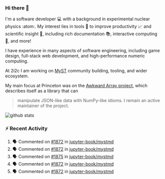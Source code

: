 ### Hi there 👋 

I'm a software developer 💻 with a background in experimental nuclear physics :atom:. My interest lies in tools :wrench: to improve productivity :chart_with_upwards_trend: and scientific insight :telescope:, including rich documentation 📚, interactive computing 🧮, and more! 

I have experience in many aspects of software engineering, including game design, full-stack web development, and high-performance numeric computing. 

At 2i2c I am working on [MyST](https://github.com/jupyter-book/mystmd) community building, tooling, and wider ecosystem. 

My main focus at Princeton was on the [Awkward Array project](awkward-array.org/), which describes itself as a library that can 
> manipulate JSON-like data with NumPy-like idioms. I remain an active maintainer of the project. 

![github stats](https://github-readme-stats.vercel.app/api?username=agoose77&show_icons=true&hide_rank=true&hide_title=true&bg_color=30,e76445,904e95&text_color=efe3ec&icon_color=efe3ec)
<!--
**agoose77/agoose77** is a ✨ _special_ ✨ repository because its `README.md` (this file) appears on your GitHub profile.

Here are some ideas to get you started:

- 🔭 I’m currently working on ...
- 🌱 I’m currently learning ...
- 👯 I’m looking to collaborate on ...
- 🤔 I’m looking for help with ...
- 💬 Ask me about ...
- 📫 How to reach me: ...
- 😄 Pronouns: ...
- ⚡ Fun fact: ...
-->

### :zap: Recent Activity

<!--START_SECTION:activity-->
1. 🗣 Commented on [#1872](https://github.com/jupyter-book/mystmd/pull/1872#issuecomment-2685120080) in [jupyter-book/mystmd](https://github.com/jupyter-book/mystmd)
2. 🗣 Commented on [#1872](https://github.com/jupyter-book/mystmd/pull/1872#issuecomment-2684519690) in [jupyter-book/mystmd](https://github.com/jupyter-book/mystmd)
3. 🗣 Commented on [#1875](https://github.com/jupyter-book/mystmd/issues/1875#issuecomment-2684516954) in [jupyter-book/mystmd](https://github.com/jupyter-book/mystmd)
4. 🗣 Commented on [#1872](https://github.com/jupyter-book/mystmd/pull/1872#issuecomment-2684502720) in [jupyter-book/mystmd](https://github.com/jupyter-book/mystmd)
5. 🗣 Commented on [#1872](https://github.com/jupyter-book/mystmd/pull/1872#issuecomment-2684475669) in [jupyter-book/mystmd](https://github.com/jupyter-book/mystmd)
<!--END_SECTION:activity-->
